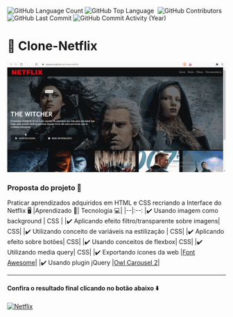 <img alt="GitHub Language Count" src="https://img.shields.io/github/languages/count/Riquecelo/clone-netflix" /> <img alt="GitHub Top Language" src="https://img.shields.io/github/languages/top/Riquecelo/clone-netflix" /> <img alt="" src="https://img.shields.io/github/repo-size/Riquecelo/clone-netflix" /> <img alt="GitHub Contributors" src="https://img.shields.io/github/contributors/Riquecelo/clone-netflix" /> <img alt="GitHub Last Commit" src="https://img.shields.io/github/last-commit/Riquecelo/clone-netflix" /> <img alt="GitHub Commit Activity (Year)" src="https://img.shields.io/github/commit-activity/y/Riquecelo/clone-netflix" />

# :sheep: Clone-Netflix
<img src="https://github.com/Riquecelo/clone-netflix/blob/main/img/clone-netflix%20-%20Amostra.gif">

### Proposta do projeto :page_with_curl:
Praticar aprendizados adquiridos em HTML e CSS recriando a Interface do Netflix :desktop_computer:
|Aprendizado :memo:| Tecnologia 💻|
|--|:--:
|:heavy_check_mark: Usando imagem como background | CSS |
|:heavy_check_mark: Aplicando efeito filtro/transparente sobre imagens| CSS|
|:heavy_check_mark: Utilizando conceito de variáveis na estilização | CSS|
|:heavy_check_mark: Aplicando efeito sobre botões| CSS|
|:heavy_check_mark: Usando conceitos de flexbox| CSS|
|:heavy_check_mark: Utilizando media query| CSS|
|:heavy_check_mark: Exportando ícones da web |[Font Awesome](https://fontawesome.com/)|
|:heavy_check_mark: Usando plugin jQuery |[Owl Carousel 2](https://owlcarousel2.github.io/OwlCarousel2/)|

<hr>

#### Confira o resultado final clicando no botão abaixo :arrow_down:




[![Netflix](https://img.shields.io/badge/Netflix-E50914?style=for-the-badge&logo=netflix&logoColor=white)](https://riquecelo.github.io/clone-netflix/)
